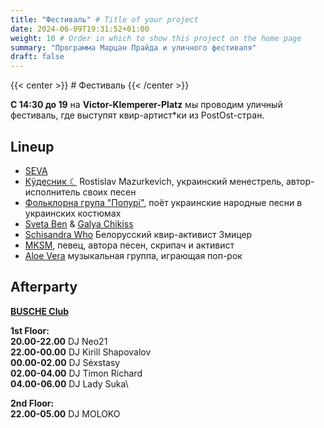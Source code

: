 ```yaml
---
title: "Фестиваль" # Title of your project
date: 2024-06-09T19:31:52+01:00
weight: 10 # Order in which to show this project on the home page
summary: "Программа Марцан Прайда и уличного фестиваля"
draft: false
---
```


{{< center >}} # Фестиваль {{< /center >}}


**С 14:30 до 19** на **Victor-Klemperer-Platz** мы проводим уличный фестиваль, где выступят квир-артист\*ки из PostOst-стран.

## Lineup
    
* [SEVA](https://www.instagram.com/sevagramm)
* [Кÿдесник ☾](https://www.instagram.com/kudesnikmusic/) Rostislav Mazurkevich, украинский менестрель, автор-исполнитель своих песен
* [Фольклорна група "Попурі"](https://www.facebook.com/share/wtyEmn7yB4ochgXq/), поёт украинские народные песни в украинских костюмах
* [Sveta Ben](https://www.instagram.com/chikissecrets) & [Galya Chikiss](https://www.instagram.com/sveta.ben)
* [Schisandra Who](https://instagram.com/schisandra.who) Белорусский квир-активист Змицер
* [MKSM](https://www.instagram.com/mksm.music), певец, автора песен, скрипач и активист
* [Aloe Vera](https://www.instagram.com/aloeband/) музыкальная группа, играющая поп-рок

## Afterparty
**[BUSCHE Club](https://maps.app.goo.gl/pyHfXjk4eZbBC8Gy7)**

**1st Floor:**\
**20.00-22.00** DJ Neo21 \
**22.00-00.00** DJ Kirill Shapovalov\
**00.00-02.00** DJ Séxstasy\
**02.00-04.00** DJ Timon Richard\
**04.00-06.00** DJ Lady Suka\

**2nd Floor:**\
**22.00-05.00** DJ MOLOKO
